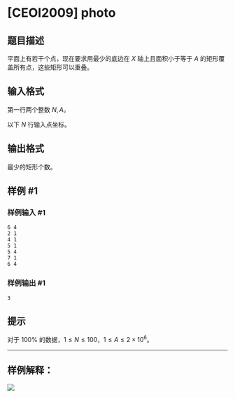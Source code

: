 # [CEOI2009] photo

## 题目描述

平面上有若干个点，现在要求用最少的底边在 $X$ 轴上且面积小于等于 $A$ 的矩形覆盖所有点，这些矩形可以重叠。 

## 输入格式

第一行两个整数 $N,A$。 

以下 $N$ 行输入点坐标。

## 输出格式

最少的矩形个数。

## 样例 #1

### 样例输入 #1
```
6 4
2 1 
4 1 
5 1 
5 4 
7 1 
6 4
```

### 样例输出 #1

```
3
```

## 提示

对于 $100\%$ 的数据，$1\le N\le 100$，$1\le A\le 2\times 10^6$。

------

## 样例解释：

![](https://cdn.luogu.com.cn/upload/image_hosting/8p4pjwmq.png)
